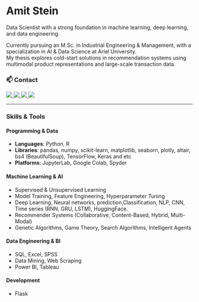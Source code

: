 # Amit Stein

Data Scientist with a strong foundation in machine learning, deep learning, and data engineering. 

Currently pursuing an M.Sc. in Industrial Engineering & Management, with a specialization in AI & Data Science at Ariel University.  
My thesis explores cold-start solutions in recommendation systems using multimodal product representations and large-scale transaction data.

### 📫 Contact

<a href="https://www.linkedin.com/in/amit-stein-41b349200/">
  <img src="https://img.shields.io/badge/LinkedIn-0077B5?style=flat-square&logo=linkedin&logoColor=white" />
</a>
<a href="mailto:amitst171@gmail.com">
  <img src="https://img.shields.io/badge/Gmail-D14836?style=flat-square&logo=gmail&logoColor=white" />
</a>
<a href="https://github.com/steinamit">
  <img src="https://img.shields.io/badge/My%20Site-181717?style=flat-square&logo=github&logoColor=white" />
</a>
<a href="https://your-link.com">
  <img src="https://img.shields.io/badge/Click%20Here-lightgrey?style=flat-square" />
</a>


---

###  Skills & Tools

#### Programming & Data
- **Languages**: Python, R  
- **Libraries**: pandas, numpy, scikit-learn, matplotlib, seaborn, plotly, altair, bs4 (BeautifulSoup), TensorFlow, Keras and etc  
- **Platforms**: JupyterLab, Google Colab, Spyder  

#### Machine Learning & AI
- Supervised & Unsupervised Learning  
- Model Training, Feature Engineering, Hyperparameter Tuning  
- Deep Learning, Neural networks, prediction,Classification, NLP, CNN, Time series (RNN, GRU, LSTM), HuggingFace.
- Recommender Systems (Collaborative, Content-Based, Hybrid, Multi-Modal)  
- Genetic Algorithms, Game Theory, Search Algorithms, Intelligent Agents

#### Data Engineering & BI
- SQL, Excel, SPSS  
- Data Mining, Web Scraping  
- Power BI, Tableau

#### Development
- Flask

